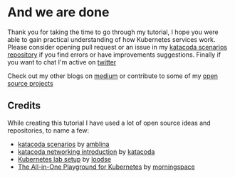 # And we are done

Thank you for taking the time to go through my tutorial, I hope you were able to gain practical understanding of how Kubernetes services work. Please consider opening pull request or an issue in my [katacoda scenarios repository](https://github.com/Piotr1215/katacoda-scenarios) if you find errors or have improvements suggestions. Finally if you want to chat I'm active on [twitter](https://twitter.com/piotr1215)

Check out my other blogs on [medium](https://piotrzan.medium.com/) or contribute to some of my [open source projects](https://github.com/Piotr1215)

## Credits

While creating this tutorial I have used a lot of open source ideas and repositories, to name a few:

- [katacoda scenarios](https://github.com/amblina/katacoda-scenarios) by [amblina](https://github.com/amblina)
- [katacoda networking introduction](https://killercoda.com/courses/kubernetes/networking-introduction) by [katacoda](https://github.com/katacoda)
- [Kubernetes lab setup](https://github.com/loodse/kubernetes-lab) by [loodse](https://github.com/loodse)
- [The All-in-One Playground for Kubernetes](https://github.com/morningspace/lab-k8s-playground) by [morningspace](https://github.com/morningspace)